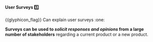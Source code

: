 <div id="title">

#### User Surveys :one:

<span id="prereqs"></span>

</div>
<span id="outcomes">{{glyphicon_flag}} Can explain user surveys :one:</span>

<div id="body">

**Surveys can be used to _solicit responses and opinions_ from a large number of stakeholders** regarding a current product or a new product.

</div>

<div id="extras">
</div>